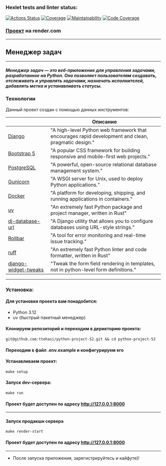 ### Hexlet tests and linter status:
[![Actions Status](https://github.com/ttehasi/python-project-52/actions/workflows/hexlet-check.yml/badge.svg)](https://github.com/ttehasi/python-project-52/actions)
[![Coverage](https://github.com/ttehasi/python-project-52/actions/workflows/my-check.yml/badge.svg)](https://github.com/ttehasi/python-project-52/actions/workflows/my-check.yml)
[![Maintainability](https://sonarcloud.io/api/project_badges/measure?project=ttehasi_python-project-52&metric=sqale_rating)](https://sonarcloud.io/summary/new_code?id=ttehasi_python-project-52)
[![Code Coverage](https://qlty.sh/badges/79db35e8-a2db-40e4-a4c6-3084c317f74b/test_coverage.svg)](https://qlty.sh/gh/ttehasi/projects/python-project-52)


### [Проект](https://task-manager-tte.onrender.com) на render.com
****
## Менеджер задач
****
##### Менеджер задач — это веб-приложение для управления задачами, разработанное на Python. Оно позволяет пользователям создавать, отслеживать и управлять задачами, назначать исполнителей, добавлять метка и устанавливать статусы.

### Технологии

Данный проект создан с помощью данных инструментов:

|                                                   | Описание                                                                                           |
|---------------------------------------------------|----------------------------------------------------------------------------------------------------|
| [Django](https://www.djangoproject.com/)          | "A high-level Python web framework that encourages rapid development and clean, pragmatic design." |
| [Bootstrap 5](https://getbootstrap.com/)          | "A popular CSS framework for building responsive and mobile-first web projects."                   |
| [PostgreSQL](https://www.postgresql.org/)         | "A powerful, open-source relational database management system."                                   |
| [Gunicorn](https://gunicorn.org/)                 | "A WSGI server for Unix, used to deploy Python applications."                                      |
| [Docker](https://www.docker.com/)                 | "A platform for developing, shipping, and running applications in containers."                     |
| [uv](https://docs.astral.sh/uv/)                  | "An extremely fast Python package and project manager, written in Rust"                            |
| [dj-database-url](https://pypi.org/project/dj-database-url/)| "A Django utility that allows you to configure databases using URL-style strings."                 |
| [Rollbar](https://rollbar.com/)                   | "A tool for error monitoring and real-time issue tracking."                                        |
| [ruff](https://docs.astral.sh/ruff/)              | "An extremely fast Python linter and code formatter, written in Rust"                              |
| [django-widget-tweaks](https://pypi.org/project/django-widget-tweaks/)              | "Tweak the form field rendering in templates, not in python-level form definitions."                              |

****
### Установка:

#### Для установки проекта вам понадобится:
- Python 3.12
- uv (быстрый пакетный менеджер)
#### Клонируем репозиторий и переходим в дерикторию проекта:
```
git@github.com:ttehasi/python-project-52.git && cd python-project-52
```
#### Переходим в файл .env.example и конфигурируем его

#### Устанавливаем проект:
```
make setup
```
#### Запуск dev-сервера:
```
make run
```
#### Проект будет доступен по адресу http://127.0.0.1:8000
****
#### Запуск продакшн сервера 
```
make render-start
```
#### Проект будет доступен по адресу http://127.0.0.1:8000

****

* После запуска приложения, зарегистрируйтесь и кайфуте)!
